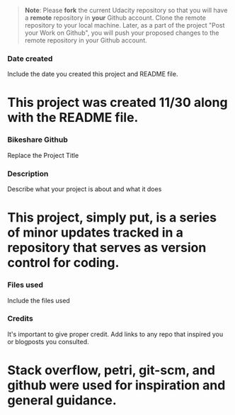 >**Note**: Please **fork** the current Udacity repository so that you will have a **remote** repository in **your** Github account. Clone the remote repository to your local machine. Later, as a part of the project "Post your Work on Github", you will push your proposed changes to the remote repository in your Github account.

### Date created
Include the date you created this project and README file.
# This project was created 11/30 along with the README file.

### Bikeshare Github
Replace the Project Title

### Description
Describe what your project is about and what it does
# This project, simply put, is a series of minor updates tracked in a repository that serves as version control for coding.

### Files used
Include the files used

### Credits
It's important to give proper credit. Add links to any repo that inspired you or blogposts you consulted.
# Stack overflow, petri, git-scm, and github were used for inspiration and general guidance. 

